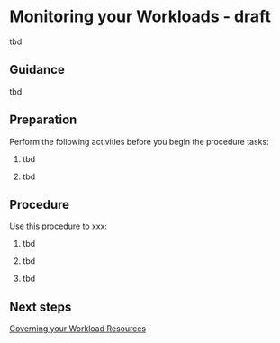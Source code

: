 # Monitoring your Workloads - draft

tbd

## Guidance

tbd

## Preparation

Perform the following activities before you begin the procedure tasks: 

  1. tbd
	
  2. tbd

## Procedure

Use this procedure to xxx:

   1. tbd
   
   2. tbd
   
   3. tbd

## Next steps

[Governing your Workload Resources](https://github.com/alvarovitta/Operationalizing-Workloads/blob/master/1.2-Governing-your-Workload-Resources.md)
